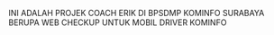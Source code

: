 INI ADALAH PROJEK COACH ERIK  DI BPSDMP KOMINFO SURABAYA BERUPA WEB CHECKUP UNTUK MOBIL DRIVER KOMINFO 
